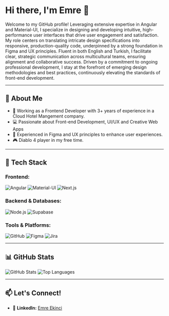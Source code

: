 # Hi there, I'm Emre 👋

Welcome to my GitHub profile! 
Leveraging extensive expertise in Angular and Material-UI, I specialize in designing and developing intuitive, high-performance user interfaces that drive user engagement and satisfaction. My role centers on translating intricate design specifications into responsive, production-quality code, underpinned by a strong foundation in Figma and UX principles.
Fluent in both English and Turkish, I facilitate clear, strategic communication across multicultural teams, ensuring alignment and collaborative success. Driven by a commitment to ongoing professional development, I stay at the forefront of emerging design methodologies and best practices, continuously elevating the standards of front-end development.

---

## 🚀 About Me
- 🏢 Working as a Frontend Developer with 3+ years of experience in a Cloud Hotel Mangement company.
- 💻 Passionate about Front-end Development, UI/UX and Creative Web Apps 
- 🎨 Experienced in Figma and UX principles to enhance user experiences.
- 🎮 Diablo 4 player in my free time.

---

## 🌟 Tech Stack

### Frontend:
![Angular](https://img.shields.io/badge/-Angular-DD0031?style=flat&logo=angular&logoColor=white)
![Material-UI](https://img.shields.io/badge/-Material--UI-007FFF?style=flat&logo=mui&logoColor=white)
![Next.js](https://img.shields.io/badge/-Next.js-000000?style=flat&logo=next.js&logoColor=white)

### Backend & Databases:
![Node.js](https://img.shields.io/badge/-Node.js-339933?style=flat&logo=node.js&logoColor=white)
![Supabase](https://img.shields.io/badge/-Supabase-3ECF8E?style=flat&logo=supabase&logoColor=white)

### Tools & Platforms:
![GitHub](https://img.shields.io/badge/-GitHub-181717?style=flat&logo=github)
![Figma](https://img.shields.io/badge/-Figma-F24E1E?style=flat&logo=figma&logoColor=white)
![Jira](https://img.shields.io/badge/-Jira-0052CC?style=flat&logo=jira)

---

## 📊 GitHub Stats
![GitHub Stats](https://github-readme-stats.vercel.app/api?username=eekincii&show_icons=true&theme=tokyonight)
![Top Languages](https://github-readme-stats.vercel.app/api/top-langs/?username=eekincii&layout=compact&theme=tokyonight)

---

## 📫 Let's Connect!
- 💼 **LinkedIn:** [Emre Ekinci](https://www.linkedin.com/in/emrekinci/)

